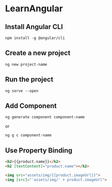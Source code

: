# LearnAngular


## Install Angular CLI
```shell
npm install -g @angular/cli
```

## Create a new project
```shell
ng new project-name
```

## Run the project
```shell
ng serve --open
```

## Add Component
```shell
ng generate component component-name
```
or
```shell
ng g c component-name
```

## Use Property Binding
```html
<h2>{{product.name}}</h2>
<h2 [textContent]="product.name"></h2>

<img src="assets/img/{{product.imageUrl}}">
<img [src]="'assets/img/' + product.imageUrl">
```

